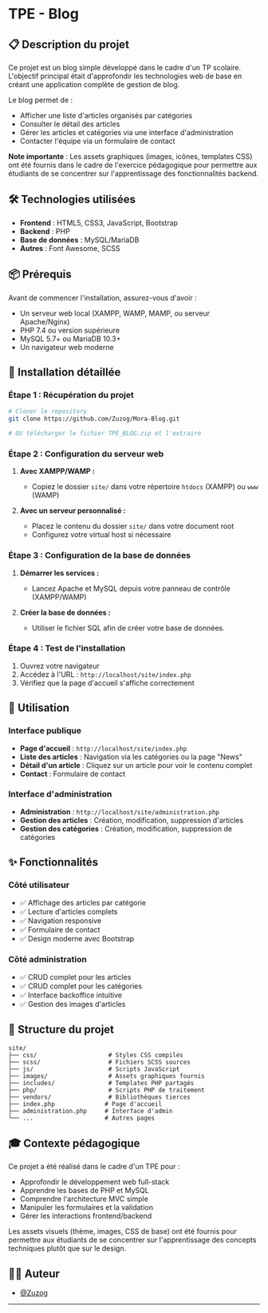 # TPE - Blog

## 📋 Description du projet

Ce projet est un blog simple développé dans le cadre d'un TP scolaire. L'objectif principal était d'approfondir les technologies web de base en créant une application complète de gestion de blog.

Le blog permet de :
- Afficher une liste d'articles organisés par catégories
- Consulter le détail des articles
- Gérer les articles et catégories via une interface d'administration
- Contacter l'équipe via un formulaire de contact

**Note importante** : Les assets graphiques (images, icônes, templates CSS) ont été fournis dans le cadre de l'exercice pédagogique pour permettre aux étudiants de se concentrer sur l'apprentissage des fonctionnalités backend.

## 🛠️ Technologies utilisées

- **Frontend** : HTML5, CSS3, JavaScript, Bootstrap
- **Backend** : PHP
- **Base de données** : MySQL/MariaDB
- **Autres** : Font Awesome, SCSS

## 📦 Prérequis

Avant de commencer l'installation, assurez-vous d'avoir :

- Un serveur web local (XAMPP, WAMP, MAMP, ou serveur Apache/Nginx)
- PHP 7.4 ou version supérieure
- MySQL 5.7+ ou MariaDB 10.3+
- Un navigateur web moderne

## 🚀 Installation détaillée

### Étape 1 : Récupération du projet

```bash
# Cloner le repository
git clone https://github.com/Zuzog/Mora-Blog.git

# OU télécharger le fichier TPE_BLOG.zip et l'extraire
```

### Étape 2 : Configuration du serveur web

1. **Avec XAMPP/WAMP :**
   - Copiez le dossier `site/` dans votre répertoire `htdocs` (XAMPP) ou `www` (WAMP)

2. **Avec un serveur personnalisé :**
   - Placez le contenu du dossier `site/` dans votre document root
   - Configurez votre virtual host si nécessaire

### Étape 3 : Configuration de la base de données

1. **Démarrer les services :**
   - Lancez Apache et MySQL depuis votre panneau de contrôle (XAMPP/WAMP)

2. **Créer la base de données :**
   - Utiliser le fichier SQL afin de créer votre base de données.

### Étape 4 : Test de l'installation

1. Ouvrez votre navigateur
2. Accédez à l'URL : `http://localhost/site/index.php` 
3. Vérifiez que la page d'accueil s'affiche correctement

## 🎯 Utilisation

### Interface publique
- **Page d'accueil** : `http://localhost/site/index.php`
- **Liste des articles** : Navigation via les catégories ou la page "News"
- **Détail d'un article** : Cliquez sur un article pour voir le contenu complet
- **Contact** : Formulaire de contact

### Interface d'administration
- **Administration** : `http://localhost/site/administration.php`
- **Gestion des articles** : Création, modification, suppression d'articles
- **Gestion des catégories** : Création, modification, suppression de catégories

## ✨ Fonctionnalités

### Côté utilisateur
- ✅ Affichage des articles par catégorie
- ✅ Lecture d'articles complets
- ✅ Navigation responsive
- ✅ Formulaire de contact
- ✅ Design moderne avec Bootstrap

### Côté administration
- ✅ CRUD complet pour les articles
- ✅ CRUD complet pour les catégories
- ✅ Interface backoffice intuitive
- ✅ Gestion des images d'articles

## 📁 Structure du projet

```
site/
├── css/                    # Styles CSS compilés
├── scss/                   # Fichiers SCSS sources
├── js/                     # Scripts JavaScript
├── images/                 # Assets graphiques fournis
├── includes/               # Templates PHP partagés
├── php/                    # Scripts PHP de traitement
├── vendors/                # Bibliothèques tierces
├── index.php              # Page d'accueil
├── administration.php     # Interface d'admin
└── ...                    # Autres pages
```

## 🎓 Contexte pédagogique

Ce projet a été réalisé dans le cadre d'un TPE pour :
- Approfondir le développement web full-stack
- Apprendre les bases de PHP et MySQL
- Comprendre l'architecture MVC simple
- Manipuler les formulaires et la validation
- Gérer les interactions frontend/backend

Les assets visuels (thème, images, CSS de base) ont été fournis pour permettre aux étudiants de se concentrer sur l'apprentissage des concepts techniques plutôt que sur le design.

## 👨‍💻 Auteur

- [@Zuzog](https://github.com/Zuzog)

---
